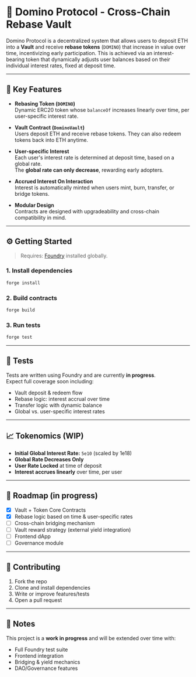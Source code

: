 # 🧩 Domino Protocol - Cross-Chain Rebase Vault

Domino Protocol is a decentralized system that allows users to deposit ETH into a **Vault** and receive **rebase tokens** (`DOMINO`) that increase in value over time, incentivizing early participation. This is achieved via an interest-bearing token that dynamically adjusts user balances based on their individual interest rates, fixed at deposit time.

---

## 🚀 Key Features

- **Rebasing Token (`DOMINO`)**  
  Dynamic ERC20 token whose `balanceOf` increases linearly over time, per user-specific interest rate.

- **Vault Contract (`DominoVault`)**  
  Users deposit ETH and receive rebase tokens. They can also redeem tokens back into ETH anytime.

- **User-specific Interest**  
  Each user's interest rate is determined at deposit time, based on a global rate.  
  The **global rate can only decrease**, rewarding early adopters.

- **Accrued Interest On Interaction**  
  Interest is automatically minted when users mint, burn, transfer, or bridge tokens.

- **Modular Design**  
  Contracts are designed with upgradeability and cross-chain compatibility in mind.

---

## ⚙️ Getting Started

> Requires: [Foundry](https://book.getfoundry.sh/getting-started/installation) installed globally.

### 1. Install dependencies

```bash
forge install
```

### 2. Build contracts

```bash
forge build
```

### 3. Run tests

```bash
forge test
```

---

## 🧪 Tests

Tests are written using Foundry and are currently **in progress**.  
Expect full coverage soon including:

- Vault deposit & redeem flow  
- Rebase logic: interest accrual over time  
- Transfer logic with dynamic balance  
- Global vs. user-specific interest rates  

---

## 📈 Tokenomics (WIP)

- **Initial Global Interest Rate:** `5e10` (scaled by 1e18)
- **Global Rate Decreases Only**  
- **User Rate Locked** at time of deposit  
- **Interest accrues linearly** over time, per user

---

## 📡 Roadmap (in progress)

- [x] Vault + Token Core Contracts  
- [x] Rebase logic based on time & user-specific rates  
- [ ] Cross-chain bridging mechanism  
- [ ] Vault reward strategy (external yield integration)  
- [ ] Frontend dApp  
- [ ] Governance module

---

## 👷 Contributing

1. Fork the repo
2. Clone and install dependencies
3. Write or improve features/tests
4. Open a pull request

---

## 🧠 Notes

This project is a **work in progress** and will be extended over time with:
- Full Foundry test suite
- Frontend integration
- Bridging & yield mechanics
- DAO/Governance features
